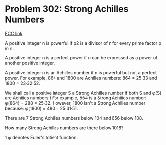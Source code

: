 # Problem 302: Strong Achilles Numbers

[FCC link](https://www.freecodecamp.org/learn/coding-interview-prep/project-euler/problem-302-strong-achilles-numbers)

A positive integer n is powerful if p2 is a divisor of n for every prime factor
p in n.

A positive integer n is a perfect power if n can be expressed as a power of
another positive integer.

A positive integer n is an Achilles number if n is powerful but not a perfect
power. For example, 864 and 1800 are Achilles numbers: 864 = 25·33 and 1800 =
23·32·52.

We shall call a positive integer S a Strong Achilles number if both S and φ(S)
are Achilles numbers.1 For example, 864 is a Strong Achilles number: φ(864) =
288 = 25·32. However, 1800 isn't a Strong Achilles number because: φ(1800) = 480
= 25·31·51.

There are 7 Strong Achilles numbers below 104 and 656 below 108.

How many Strong Achilles numbers are there below 1018?

1 φ denotes Euler's totient function.

